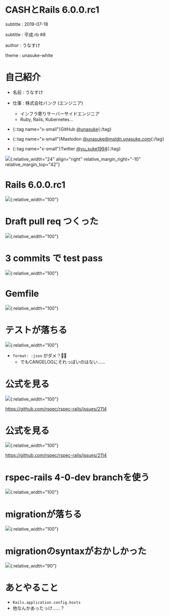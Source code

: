 # CASHとRails 6.0.0.rc1
subtitle
: 2019-07-18

subtitle
: 平成.rb #8

author
: うなすけ

theme
: unasuke-white

# 自己紹介
- 名前 : うなすけ
- 仕事 : 株式会社バンク (エンジニア)
  - インフラ寄りサーバーサイドエンジニア
  - Ruby, Rails, Kubernetes...

- {::tag name="x-small"}GitHub [@unasuke](https://github.com/unasuke){:/tag}
- {::tag name="x-small"}Mastodon [@unasuke@mstdn.unasuke.com](https://mstdn.unasuke.com/@unasuke){:/tag}
- {::tag name="x-small"}Twitter [@yu\_suke1994](https://twitter.com/yu_suke1994){:/tag}

![](img/icon_raw.jpg){:relative_width="24" align="right" relative_margin_right="-10" relative_margin_top="42"}

# Rails 6.0.0.rc1
![](img/rails-600rc1-rubygems-org.png){:relative_width="100"}

# Draft pull req つくった
![](img/cash-rails-600rc1-pull-req.png){:relative_width="100"}

# 3 commits で test pass
![](img/cash-rails-600rc1-pull-req-status.png){:relative_width="100"}

# Gemfile
![](img/cash-rails-600rc1-gemfile.png){:relative_width="100"}

# テストが落ちる
![](img/cash-rails-600rc1-test-fail.png){:relative_width="100"}

- `format: :json` がダメ？🤔🤔
  - でもCANGELOGにそれっぽいのはない……

# 公式を見る
![](img/rspec-rails-issue-2114.png){:relative_width="100"}

<https://github.com/rspec/rspec-rails/issues/2114>

# 公式を見る
![](img/rspec-rails-issue-2114-closed.png){:relative_width="100"}

<https://github.com/rspec/rspec-rails/issues/2114>

# rspec-rails 4-0-dev branchを使う
![](img/cash-rails-600rc1-pull-req-rspec-rails.png){:relative_width="100"}

# migrationが落ちる
![](img/cash-rails-600rc1-migration-fail.png){:relative_width="100"}

# migrationのsyntaxがおかしかった
![](img/cash-rails-600rc1-migration-syntax-fix.png){:relative_width="90"}

# あとやること
- `Rails.application.config.hosts `
- 他なんかあったっけ……？
